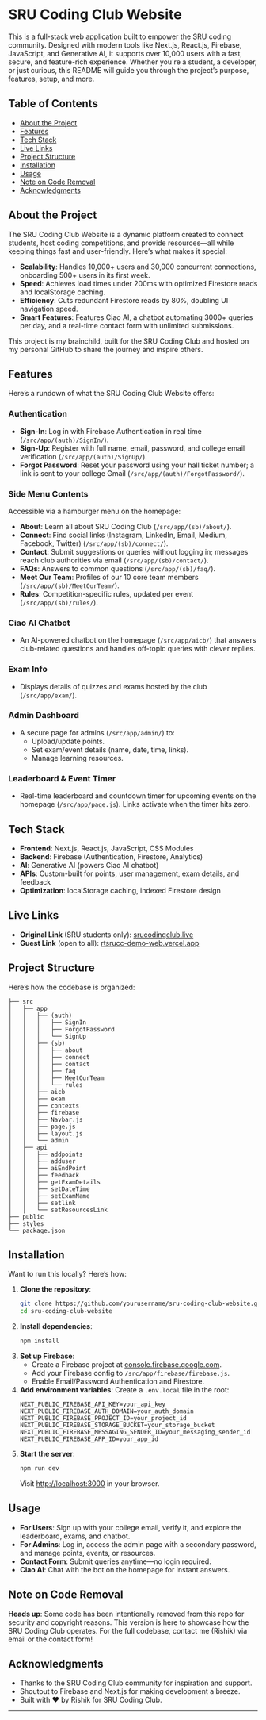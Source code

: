 # SRU Coding Club Website

This is a full-stack web application built to empower the SRU coding community. Designed with modern tools like Next.js, React.js, Firebase, JavaScript, and Generative AI, it supports over 10,000 users with a fast, secure, and feature-rich experience. Whether you're a student, a developer, or just curious, this README will guide you through the project’s purpose, features, setup, and more.

## Table of Contents
- [About the Project](#about-the-project)
- [Features](#features)
- [Tech Stack](#tech-stack)
- [Live Links](#live-links)
- [Project Structure](#project-structure)
- [Installation](#installation)
- [Usage](#usage)
- [Note on Code Removal](#note-on-code-removal)
- [Acknowledgments](#acknowledgments)

## About the Project
The SRU Coding Club Website is a dynamic platform created to connect students, host coding competitions, and provide resources—all while keeping things fast and user-friendly. Here’s what makes it special:
- **Scalability**: Handles 10,000+ users and 30,000 concurrent connections, onboarding 500+ users in its first week.
- **Speed**: Achieves load times under 200ms with optimized Firestore reads and localStorage caching.
- **Efficiency**: Cuts redundant Firestore reads by 80%, doubling UI navigation speed.
- **Smart Features**: Features Ciao AI, a chatbot automating 3000+ queries per day, and a real-time contact form with unlimited submissions.

This project is my brainchild, built for the SRU Coding Club and hosted on my personal GitHub to share the journey and inspire others.

## Features
Here’s a rundown of what the SRU Coding Club Website offers:

### Authentication
- **Sign-In**: Log in with Firebase Authentication in real time (`/src/app/(auth)/SignIn/`).
- **Sign-Up**: Register with full name, email, password, and college email verification (`/src/app/(auth)/SignUp/`).
- **Forgot Password**: Reset your password using your hall ticket number; a link is sent to your college Gmail (`/src/app/(auth)/ForgotPassword/`).

### Side Menu Contents
Accessible via a hamburger menu on the homepage:
- **About**: Learn all about SRU Coding Club (`/src/app/(sb)/about/`).
- **Connect**: Find social links (Instagram, LinkedIn, Email, Medium, Facebook, Twitter) (`/src/app/(sb)/connect/`).
- **Contact**: Submit suggestions or queries without logging in; messages reach club authorities via email (`/src/app/(sb)/contact/`).
- **FAQs**: Answers to common questions (`/src/app/(sb)/faq/`).
- **Meet Our Team**: Profiles of our 10 core team members (`/src/app/(sb)/MeetOurTeam/`).
- **Rules**: Competition-specific rules, updated per event (`/src/app/(sb)/rules/`).

### Ciao AI Chatbot
- An AI-powered chatbot on the homepage (`/src/app/aicb/`) that answers club-related questions and handles off-topic queries with clever replies.

### Exam Info
- Displays details of quizzes and exams hosted by the club (`/src/app/exam/`).

### Admin Dashboard
- A secure page for admins (`/src/app/admin/`) to:
  - Upload/update points.
  - Set exam/event details (name, date, time, links).
  - Manage learning resources.

### Leaderboard & Event Timer
- Real-time leaderboard and countdown timer for upcoming events on the homepage (`/src/app/page.js`). Links activate when the timer hits zero.

## Tech Stack
- **Frontend**: Next.js, React.js, JavaScript, CSS Modules
- **Backend**: Firebase (Authentication, Firestore, Analytics)
- **AI**: Generative AI (powers Ciao AI chatbot)
- **APIs**: Custom-built for points, user management, exam details, and feedback
- **Optimization**: localStorage caching, indexed Firestore design

## Live Links
- **Original Link** (SRU students only): [srucodingclub.live](https://www.srucodingclub.live/)
- **Guest Link** (open to all): [rtsrucc-demo-web.vercel.app](https://rtsrucc-demo-web.vercel.app/)

## Project Structure
Here’s how the codebase is organized:
```
├── src
│   ├── app
│   │   ├── (auth)
│   │   │   ├── SignIn
│   │   │   ├── ForgotPassword
│   │   │   └── SignUp
│   │   ├── (sb)
│   │   │   ├── about
│   │   │   ├── connect
│   │   │   ├── contact
│   │   │   ├── faq
│   │   │   ├── MeetOurTeam
│   │   │   └── rules
│   │   ├── aicb
│   │   ├── exam
│   │   ├── contexts
│   │   ├── firebase
│   │   ├── Navbar.js
│   │   ├── page.js
│   │   ├── layout.js
│   │   └── admin
│   ├── api
│   │   ├── addpoints
│   │   ├── adduser
│   │   ├── aiEndPoint
│   │   ├── feedback
│   │   ├── getExamDetails
│   │   ├── setDateTime
│   │   ├── setExamName
│   │   ├── setlink
│   │   └── setResourcesLink
├── public
├── styles
└── package.json
```

## Installation
Want to run this locally? Here’s how:
1. **Clone the repository**:
   ```bash
   git clone https://github.com/yourusername/sru-coding-club-website.git
   cd sru-coding-club-website
   ```
2. **Install dependencies**:
   ```bash
   npm install
   ```
3. **Set up Firebase**:
   - Create a Firebase project at [console.firebase.google.com](https://console.firebase.google.com).
   - Add your Firebase config to `/src/app/firebase/firebase.js`.
   - Enable Email/Password Authentication and Firestore.
4. **Add environment variables**:
   Create a `.env.local` file in the root:
   ```
   NEXT_PUBLIC_FIREBASE_API_KEY=your_api_key
   NEXT_PUBLIC_FIREBASE_AUTH_DOMAIN=your_auth_domain
   NEXT_PUBLIC_FIREBASE_PROJECT_ID=your_project_id
   NEXT_PUBLIC_FIREBASE_STORAGE_BUCKET=your_storage_bucket
   NEXT_PUBLIC_FIREBASE_MESSAGING_SENDER_ID=your_messaging_sender_id
   NEXT_PUBLIC_FIREBASE_APP_ID=your_app_id
   ```
5. **Start the server**:
   ```bash
   npm run dev
   ```
   Visit [http://localhost:3000](http://localhost:3000) in your browser.

## Usage
- **For Users**: Sign up with your college email, verify it, and explore the leaderboard, exams, and chatbot.
- **For Admins**: Log in, access the admin page with a secondary password, and manage points, events, or resources.
- **Contact Form**: Submit queries anytime—no login required.
- **Ciao AI**: Chat with the bot on the homepage for instant answers.

## Note on Code Removal
**Heads up**: Some code has been intentionally removed from this repo for security and copyright reasons. This version is here to showcase how the SRU Coding Club operates. For the full codebase, contact me (Rishik) via email or the contact form!

## Acknowledgments
- Thanks to the SRU Coding Club community for inspiration and support.
- Shoutout to Firebase and Next.js for making development a breeze.
- Built with ❤️ by Rishik for SRU Coding Club.

---
